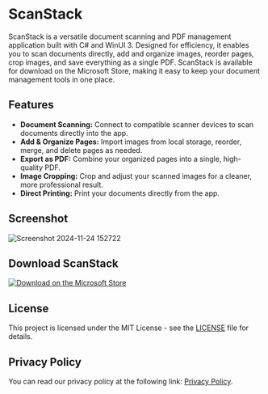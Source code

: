 # ScanStack
ScanStack is a versatile document scanning and PDF management application built with C# and WinUI 3. Designed for efficiency, it enables you to scan documents directly, add and organize images, reorder pages, crop images, and save everything as a single PDF. ScanStack is available for download on the Microsoft Store, making it easy to keep your document management tools in one place.

## Features
- **Document Scanning:** Connect to compatible scanner devices to scan documents directly into the app.
- **Add & Organize Pages:** Import images from local storage, reorder, merge, and delete pages as needed.
- **Export as PDF:** Combine your organized pages into a single, high-quality PDF.
- **Image Cropping:** Crop and adjust your scanned images for a cleaner, more professional result.
- **Direct Printing:** Print your documents directly from the app.

## Screenshot
![Screenshot 2024-11-24 152722](https://github.com/user-attachments/assets/77740bb5-1dc0-444d-ba38-4d92c63c7b1d)

## Download ScanStack

[![Download on the Microsoft Store](https://img.shields.io/badge/Download-Microsoft%20Store-blue?logo=microsoft&style=for-the-badge)](https://apps.microsoft.com/detail/9p4c9rcwd4td?cid=DevShareMCLPCB&hl=en-us)

## License
This project is licensed under the MIT License - see the [LICENSE](https://github.com/Diyari-Kurdi/DeeSharp.ScanStack/tree/master?tab=MIT-1-ov-file#readme) file for details.

## Privacy Policy
You can read our privacy policy at the following link: [Privacy Policy](https://diyari-kurdi.github.io/DeeSharp.ScanStack/privacy-policy).
